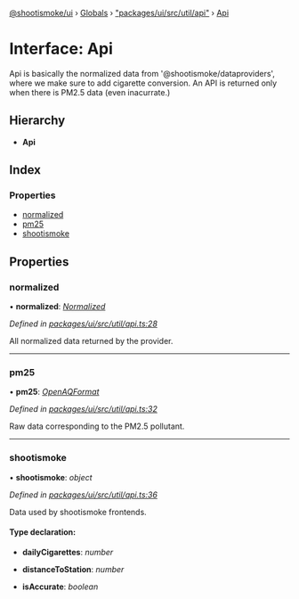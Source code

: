 [@shootismoke/ui](../README.md) › [Globals](../globals.md) › ["packages/ui/src/util/api"](../modules/_packages_ui_src_util_api_.md) › [Api](_packages_ui_src_util_api_.api.md)

# Interface: Api

Api is basically the normalized data from '@shootismoke/dataproviders',
where we make sure to add cigarette conversion. An API is returned only when
there is PM2.5 data (even inacurrate.)

## Hierarchy

* **Api**

## Index

### Properties

* [normalized](_packages_ui_src_util_api_.api.md#normalized)
* [pm25](_packages_ui_src_util_api_.api.md#pm25)
* [shootismoke](_packages_ui_src_util_api_.api.md#shootismoke)

## Properties

###  normalized

• **normalized**: *[Normalized](../modules/_packages_dataproviders_src_types_.md#normalized)*

*Defined in [packages/ui/src/util/api.ts:28](https://github.com/shootismoke/common/blob/c0e7829/packages/ui/src/util/api.ts#L28)*

All normalized data returned by the provider.

___

###  pm25

• **pm25**: *[OpenAQFormat](../modules/_packages_dataproviders_src_util_openaq_.md#openaqformat)*

*Defined in [packages/ui/src/util/api.ts:32](https://github.com/shootismoke/common/blob/c0e7829/packages/ui/src/util/api.ts#L32)*

Raw data corresponding to the PM2.5 pollutant.

___

###  shootismoke

• **shootismoke**: *object*

*Defined in [packages/ui/src/util/api.ts:36](https://github.com/shootismoke/common/blob/c0e7829/packages/ui/src/util/api.ts#L36)*

Data used by shootismoke frontends.

#### Type declaration:

* **dailyCigarettes**: *number*

* **distanceToStation**: *number*

* **isAccurate**: *boolean*
